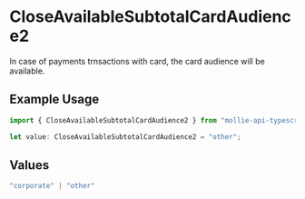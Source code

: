 # CloseAvailableSubtotalCardAudience2

In case of payments trnsactions with card, the card audience will be available.

## Example Usage

```typescript
import { CloseAvailableSubtotalCardAudience2 } from "mollie-api-typescript/models/operations";

let value: CloseAvailableSubtotalCardAudience2 = "other";
```

## Values

```typescript
"corporate" | "other"
```